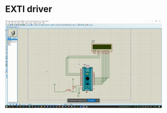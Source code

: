 # EXTI driver







![U7L2_calculator](https://github.com/mohamed-belall/Embedded_System_learn_in_depth_diploma/blob/master/Unit_7_MCU_Essential_Peripherals/Lesson_4_EXTI/EXTI_driver/exti_driver.gif)





